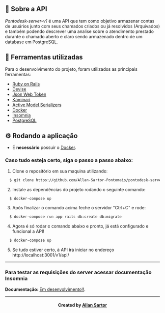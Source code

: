 <h2>
  📃 Sobre a API
</h2>

<i>Pontodesk-server-v1</i> é uma API que tem como objetivo armazenar contas de usuários junto com seus chamados criados ou já resolvidos (Arquivados) e também podendo descrever uma analise sobre o atendimento prestado durante o chamado aberto e claro sendo armazenado dentro de um database em PostgreSQL.

<h2>🔧 Ferramentas utilizadas</h2>
Para o desenvolvimento do projeto, foram utilizados as principais ferramentas:
<ul>
  <li><a href="https://rubyonrails.org/">Ruby on Rails</a></li>
  <li><a href="https://rubygems.org/gems/devise/versions/4.2.0?locale=pt-BR">Devise</a></li>
  <li><a href="https://github.com/jwt/ruby-jwt">Json Web Token</a></li>
  <li><a href="https://rubygems.org/gems/kaminari/versions/0.17.0?locale=pt-BR">Kaminari</a></li>
  <li><a href="https://rubygems.org/gems/active_model_serializers/versions/0.10.2?locale=pt-BR">Active Model Serializers</a></li>
  <li><a href="https://www.docker.com/">Docker</a></li>
  <li><a href="https://www.postman.com/">Insomnia</a></li>
  <li><a href="https://www.postgresql.org/">PostgreSQL</a></li>
</ul>

<h2>⚙ Rodando a aplicação</h2>
<ul>
  <li>É <b>necessário</b> possuir o <a href="https://docs.docker.com/get-docker/">Docker</a>.</li>
</ul>

<h3>Caso tudo esteja certo, siga o passo a passo abaixo:</h3>

1. Clone o repositório em sua maquina utilizando:
```sh
  $ git clone https://github.com/Allan-Sartor-Pontomais/pontodesk-server-v1.git
```
2. Instale as dependências do projeto rodando o seguinte comando:
```sh
  $ docker-compose up
```
3. Após finalizar o comando acima feche o servidor "Ctrl+C" e rode:
```sh
  $ docker-compose run app rails db:create db:migrate
```
4. Agora é só rodar o comando abaixo e pronto, já está configurado e funcional a API!
```sh
  $ docker-compose up
```
5. Se tudo estiver certo, à API irá iniciar no endereço http://localhost:3001/v1/api/

<hr>

<h3>Para testar as requisições do server acessar documentação Insomnia</h3>

<b>Documentação: </b> <a href="#">Em desenvolvimento!!</a>.

<hr>

<h4 align="center">
    Created by <a href="https://www.linkedin.com/in/allan-gustavo-aa6844131/" target="_blank">Allan Sartor</a>
</h4>